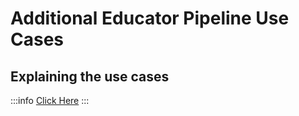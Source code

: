 
# Additional Educator Pipeline Use Cases

## Explaining the use cases

:::info
[Click Here](/getting-started/educator-pipeline/use-cases/)
:::
